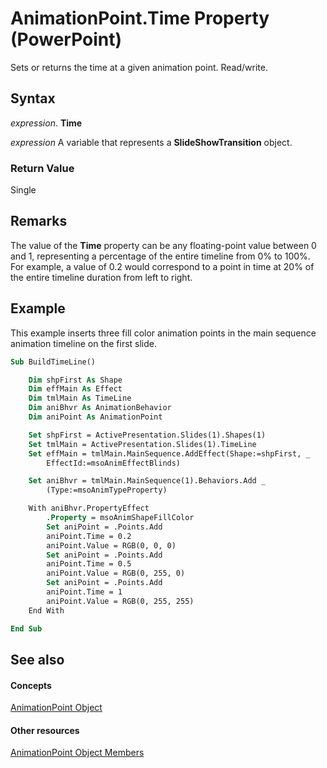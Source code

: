 
# AnimationPoint.Time Property (PowerPoint)

Sets or returns the time at a given animation point. Read/write.


## Syntax

 _expression_. **Time**

 _expression_ A variable that represents a **SlideShowTransition** object.


### Return Value

Single


## Remarks

The value of the  **Time** property can be any floating-point value between 0 and 1, representing a percentage of the entire timeline from 0% to 100%. For example, a value of 0.2 would correspond to a point in time at 20% of the entire timeline duration from left to right.


## Example

This example inserts three fill color animation points in the main sequence animation timeline on the first slide.


```vb
Sub BuildTimeLine()

    Dim shpFirst As Shape
    Dim effMain As Effect
    Dim tmlMain As TimeLine
    Dim aniBhvr As AnimationBehavior
    Dim aniPoint As AnimationPoint

    Set shpFirst = ActivePresentation.Slides(1).Shapes(1)
    Set tmlMain = ActivePresentation.Slides(1).TimeLine
    Set effMain = tmlMain.MainSequence.AddEffect(Shape:=shpFirst, _
        EffectId:=msoAnimEffectBlinds)

    Set aniBhvr = tmlMain.MainSequence(1).Behaviors.Add _
        (Type:=msoAnimTypeProperty)

    With aniBhvr.PropertyEffect
        .Property = msoAnimShapeFillColor
        Set aniPoint = .Points.Add
        aniPoint.Time = 0.2
        aniPoint.Value = RGB(0, 0, 0)
        Set aniPoint = .Points.Add
        aniPoint.Time = 0.5
        aniPoint.Value = RGB(0, 255, 0)
        Set aniPoint = .Points.Add
        aniPoint.Time = 1
        aniPoint.Value = RGB(0, 255, 255)
    End With

End Sub
```


## See also


#### Concepts


[AnimationPoint Object](79aa1a47-abab-f98f-955a-48be10a94c41.md)
#### Other resources


[AnimationPoint Object Members](26acf251-6c44-f370-f7ac-48057352cec6.md)
